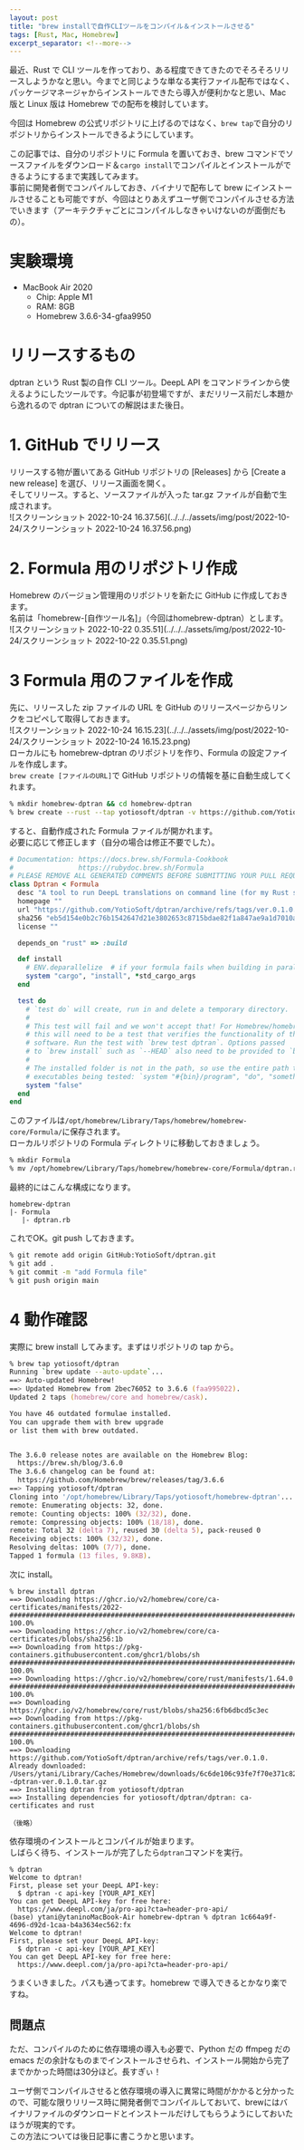 ```yaml
---
layout: post
title: "brew installで自作CLIツールをコンパイル＆インストールさせる"
tags: [Rust, Mac, Homebrew]
excerpt_separator: <!--more-->
---
```


最近、Rust で CLI ツールを作っており、ある程度できてきたのでそろそろリリースしようかなと思い。今までと同じような単なる実行ファイル配布ではなく、パッケージマネージャからインストールできたら導入が便利かなと思い、Mac 版と Linux 版は Homebrew での配布を検討しています。  

今回は Homebrew の公式リポジトリに上げるのではなく、``brew tap``で自分のリポジトリからインストールできるようにしています。 

<!--more-->  

この記事では、自分のリポジトリに Formula を置いておき、brew コマンドでソースファイルをダウンロード＆``cargo install``でコンパイルとインストールができるようにするまで実践してみます。  
事前に開発者側でコンパイルしておき、バイナリで配布して brew にインストールさせることも可能ですが、今回はとりあえずユーザ側でコンパイルさせる方法でいきます（アーキテクチャごとにコンパイルしなきゃいけないのが面倒だもの）。

# 実験環境

- MacBook Air 2020
  - Chip: Apple M1
  - RAM: 8GB
  - Homebrew 3.6.6-34-gfaa9950


# リリースするもの

dptran という Rust 製の自作 CLI ツール。DeepL API をコマンドラインから使えるようにしたツールです。今記事が初登場ですが、まだリリース前だし本題から逸れるので dptran についての解説はまた後日。

# 1. GitHub でリリース

リリースする物が置いてある GitHub リポジトリの [Releases] から [Create a new release] を選び、リリース画面を開く。  
そしてリリース。すると、ソースファイルが入った tar.gz ファイルが自動で生成されます。  
![スクリーンショット 2022-10-24 16.37.56](../../../assets/img/post/2022-10-24/スクリーンショット 2022-10-24 16.37.56.png)

# 2. Formula 用のリポジトリ作成

Homebrew のバージョン管理用のリポジトリを新たに GitHub に作成しておきます。  
名前は「homebrew-[自作ツール名]」（今回はhomebrew-dptran）とします。  
![スクリーンショット 2022-10-22 0.35.51](../../../assets/img/post/2022-10-24/スクリーンショット 2022-10-22 0.35.51.png)

# 3 Formula 用のファイルを作成

先に、リリースした zip ファイルの URL を GitHub のリリースページからリンクをコピペして取得しておきます。  
![スクリーンショット 2022-10-24 16.15.23](../../../assets/img/post/2022-10-24/スクリーンショット 2022-10-24 16.15.23.png)  
ローカルにも homebrew-dptran のリポジトリを作り、Formula の設定ファイルを作成します。  
``brew create [ファイルのURL]``で GitHub リポジトリの情報を基に自動生成してくれます。

```zsh
% mkdir homebrew-dptran && cd homebrew-dptran
% brew create --rust --tap yotiosoft/dptran -v https://github.com/YotioSoft/dptran/archive/refs/tags/ver.0.1.0.tar.gz  
```

すると、自動作成された Formula ファイルが開かれます。  
必要に応じて修正します（自分の場合は修正不要でした）。

```ruby
# Documentation: https://docs.brew.sh/Formula-Cookbook
#                https://rubydoc.brew.sh/Formula
# PLEASE REMOVE ALL GENERATED COMMENTS BEFORE SUBMITTING YOUR PULL REQUEST!
class Dptran < Formula
  desc "A tool to run DeepL translations on command line (for my Rust studies)."
  homepage ""
  url "https://github.com/YotioSoft/dptran/archive/refs/tags/ver.0.1.0.tar.gz"
  sha256 "eb5d154e0b2c76b1542647d21e3802653c8715bdae82f1a847ae9a1d7010afdd"
  license ""

  depends_on "rust" => :build

  def install
    # ENV.deparallelize  # if your formula fails when building in parallel
    system "cargo", "install", *std_cargo_args
  end

  test do
    # `test do` will create, run in and delete a temporary directory.
    #
    # This test will fail and we won't accept that! For Homebrew/homebrew-core
    # this will need to be a test that verifies the functionality of the
    # software. Run the test with `brew test dptran`. Options passed
    # to `brew install` such as `--HEAD` also need to be provided to `brew test`.
    #
    # The installed folder is not in the path, so use the entire path to any
    # executables being tested: `system "#{bin}/program", "do", "something"`.
    system "false"
  end
end
```

このファイルは``/opt/homebrew/Library/Taps/homebrew/homebrew-core/Formula/``に保存されます。  
ローカルリポジトリの Formula ディレクトリに移動しておきましょう。  

```zsh
% mkdir Formula
% mv /opt/homebrew/Library/Taps/homebrew/homebrew-core/Formula/dptran.rb Formula
```

最終的にはこんな構成になります。  

```
homebrew-dptran
|- Formula
   |- dptran.rb
```


これでOK。git push しておきます。

```zsh
% git remote add origin GitHub:YotioSoft/dptran.git
% git add .
% git commit -m "add Formula file"
% git push origin main
```

# 4 動作確認

実際に brew install してみます。まずはリポジトリの tap から。

```zsh
% brew tap yotiosoft/dptran
Running `brew update --auto-update`...
==> Auto-updated Homebrew!
==> Updated Homebrew from 2bec76052 to 3.6.6 (faa995022).
Updated 2 taps (homebrew/core and homebrew/cask).

You have 46 outdated formulae installed.
You can upgrade them with brew upgrade
or list them with brew outdated.


The 3.6.0 release notes are available on the Homebrew Blog:
  https://brew.sh/blog/3.6.0
The 3.6.6 changelog can be found at:
  https://github.com/Homebrew/brew/releases/tag/3.6.6
==> Tapping yotiosoft/dptran
Cloning into '/opt/homebrew/Library/Taps/yotiosoft/homebrew-dptran'...
remote: Enumerating objects: 32, done.
remote: Counting objects: 100% (32/32), done.
remote: Compressing objects: 100% (18/18), done.
remote: Total 32 (delta 7), reused 30 (delta 5), pack-reused 0
Receiving objects: 100% (32/32), done.
Resolving deltas: 100% (7/7), done.
Tapped 1 formula (13 files, 9.8KB).

```

次に install。  

```
% brew install dptran
==> Downloading https://ghcr.io/v2/homebrew/core/ca-certificates/manifests/2022-
######################################################################## 100.0%
==> Downloading https://ghcr.io/v2/homebrew/core/ca-certificates/blobs/sha256:1b
==> Downloading from https://pkg-containers.githubusercontent.com/ghcr1/blobs/sh
######################################################################## 100.0%
==> Downloading https://ghcr.io/v2/homebrew/core/rust/manifests/1.64.0
######################################################################## 100.0%
==> Downloading https://ghcr.io/v2/homebrew/core/rust/blobs/sha256:6fb6dbcd5c3ec
==> Downloading from https://pkg-containers.githubusercontent.com/ghcr1/blobs/sh
######################################################################## 100.0%
==> Downloading https://github.com/YotioSoft/dptran/archive/refs/tags/ver.0.1.0.
Already downloaded: /Users/ytani/Library/Caches/Homebrew/downloads/6c6de106c93fe7f70e371c823629aede32c582a167fef6c08309fd40af4b79f6--dptran-ver.0.1.0.tar.gz
==> Installing dptran from yotiosoft/dptran
==> Installing dependencies for yotiosoft/dptran/dptran: ca-certificates and rust

（後略）
```

依存環境のインストールとコンパイルが始まります。  
しばらく待ち、インストールが完了したら``dptran``コマンドを実行。  

```
% dptran
Welcome to dptran!
First, please set your DeepL API-key:
  $ dptran -c api-key [YOUR_API_KEY]
You can get DeepL API-key for free here:
  https://www.deepl.com/ja/pro-api?cta=header-pro-api/
(base) ytani@ytaninoMacBook-Air homebrew-dptran % dptran 1c664a9f-4696-d92d-1caa-b4a3634ec562:fx
Welcome to dptran!
First, please set your DeepL API-key:
  $ dptran -c api-key [YOUR_API_KEY]
You can get DeepL API-key for free here:
  https://www.deepl.com/ja/pro-api?cta=header-pro-api/
```

うまくいきました。パスも通ってます。homebrew で導入できるとかなり楽ですね。  

## 問題点

ただ、コンパイルのために依存環境の導入も必要で、Python だの ffmpeg だの emacs だの余計なものまでインストールさせられ、インストール開始から完了までかかった時間は30分ほど。長すぎぃ！  

ユーザ側でコンパイルさせると依存環境の導入に異常に時間がかかると分かったので、可能な限りリリース時に開発者側でコンパイルしておいて、brewにはバイナリファイルのダウンロードとインストールだけしてもらうようにしておいたほうが現実的です。  
この方法については後日記事に書こうかと思います。
